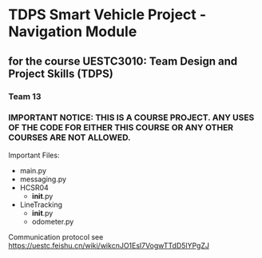 # TDPS Smart Vehicle Project - Navigation Module
## for the course UESTC3010: Team Design and Project Skills (TDPS)
### Team 13

### IMPORTANT NOTICE: THIS IS A COURSE PROJECT. ANY USES OF THE CODE FOR EITHER THIS COURSE OR ANY OTHER COURSES ARE NOT ALLOWED.

Important Files:
- main.py
- messaging.py 
- HCSR04
    - __init__.py
- LineTracking
    - __init__.py
    - odometer.py


Communication protocol see https://uestc.feishu.cn/wiki/wikcnJO1Esl7VogwTTdD5lYPgZJ
